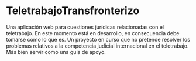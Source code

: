 # TeletrabajoTransfronterizo
Una aplicación web para cuestiones jurídicas relacionadas con el teletrabajo.
En este momento está en desarrollo, en consecuencia debe tomarse como lo que es. Un proyecto en curso que no pretende 
resolver los problemas relativos a la competencia judicial internacional en el teletrabajo. Más bien servir como una 
guía de apoyo. 
